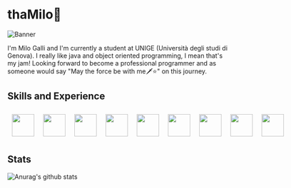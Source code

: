 # thaMilo🤖
![Banner](https://github.com/thaMilo/thaMilo/blob/main/vapor-wave-aesthetic.gif)

I'm Milo Galli and I'm currently a student at UNIGE (Università degli studi di Genova). I really like java and object oriented programming, I mean that's my jam! Looking forward to become a professional programmer and as someone would say "May the force be with me🗡⭐️" on this journey.

## Skills and Experience
<div style="display: flex; align-items: center;">
  <img src="https://github.com/thaMilo/thaMilo/blob/main/java.png" style="display: inline-block; width:50px;margin: 10px;"/>
  <img src="https://github.com/thaMilo/thaMilo/blob/main/python.png" style="display: inline-block; width:50px;margin: 10px;"/>
  <img src="https://github.com/thaMilo/thaMilo/blob/main/c-.png" style="display: inline-block; width:50px;margin: 10px;"/>
   <img src="https://github.com/thaMilo/thaMilo/blob/main/html.png" style="display: inline-block; width:50px; margin: 10px;"/>
  <img src="https://github.com/thaMilo/thaMilo/blob/main/css-3.png" style="display: inline-block; width:50px; margin: 10px;"/>
  <img src="https://github.com/thaMilo/thaMilo/blob/main/tailwind-css.png" style="display: inline-block; width:50px; margin: 10px;"/>
  <img src="https://github.com/thaMilo/thaMilo/blob/main/js.png" style="display: inline-block; width:50px;margin: 10px;"/>
  <img src="https://github.com/thaMilo/thaMilo/blob/main/php.png" style="display: inline-block; width:50px;margin: 10px;"/>
  <img src="https://github.com/thaMilo/thaMilo/blob/main/postgre.png" style="display: inline-block; width:50px;margin: 10px;"/>
</div>

## Stats

![Anurag's github stats](https://github-readme-stats.vercel.app/api?username=thaMilo&show_icons=true&theme=synthwave)
